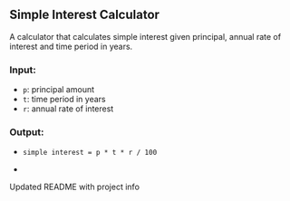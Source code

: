 ## Simple Interest Calculator

A calculator that calculates simple interest given principal, annual rate of interest and time period in years.

### Input:
- `p`: principal amount  
- `t`: time period in years  
- `r`: annual rate of interest

### Output:
- `simple interest = p * t * r / 100`

- 
Updated README with project info
